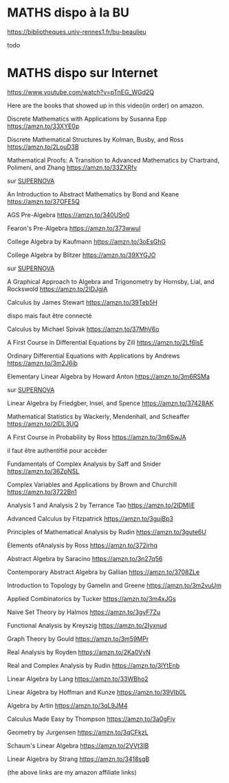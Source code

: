 # MATHS dispo à la BU

https://bibliotheques.univ-rennes1.fr/bu-beaulieu

todo

# MATHS dispo sur Internet

https://www.youtube.com/watch?v=pTnEG_WGd2Q

Here are the books that showed up in this video(in order) on amazon.

Discrete Mathematics with Applications by Susanna Epp
https://amzn.to/33XYE0p

Discrete Mathematical Structures by Kolman, Busby, and Ross
https://amzn.to/2LouD3B

Mathematical Proofs: A Transition to Advanced Mathematics by Chartrand, Polimeni, and Zhang
https://amzn.to/33ZXRfv 

sur [SUPERNOVA](https://passerelle.univ-rennes1.fr/login?url=https://search.ebscohost.com/login.aspx?direct=true&db=edsoai&AN=edsoai.on1077286525&lang=fr&site=eds-live)

An Introduction to Abstract Mathematics by Bond and Keane
https://amzn.to/37OFE5Q

AGS Pre-Algebra
https://amzn.to/340USn0

Fearon's Pre-Algebra
https://amzn.to/373wwuI

College Algebra by Kaufmann
https://amzn.to/3oEsGhG

College Algebra by Blitzer
https://amzn.to/39XYGJO 

sur [SUPERNOVA](https://passerelle.univ-rennes1.fr/login?url=https://search.ebscohost.com/login.aspx?direct=true&db=edsoai&AN=edsoai.on1077286435&lang=fr&site=eds-live)

A Graphical Approach to Algebra and Trigonometry by Hornsby, Lial, and Rockswold
https://amzn.to/2IDJgiA

Calculus by James Stewart
https://amzn.to/39Teb5H

dispo mais faut être connecté

Calculus by Michael Spivak
https://amzn.to/37MhV6o

A First Course in Differential Equations by Zill
https://amzn.to/2Lf6lsE

Ordinary Differential Equations with Applications by Andrews
https://amzn.to/3m2J6ib

Elementary Linear Algebra by Howard Anton
https://amzn.to/3m6RSMa

sur [SUPERNOVA](https://passerelle.univ-rennes1.fr/login?url=https://search.ebscohost.com/login.aspx?direct=true&db=edsoai&AN=edsoai.on1027425608&lang=fr&site=eds-live)

Linear Algebra by Friedgber, Insel, and Spence
https://amzn.to/37428AK

Mathematical Statistics by Wackerly, Mendenhall, and Scheaffer
https://amzn.to/2IDL3UQ

A First Course in Probability by Ross
https://amzn.to/3m6SwJA

il faut être authentifié pour accèder

Fundamentals of Complex Analysis by Saff and Snider
https://amzn.to/36ZpNSL

Complex Variables and Applications by Brown and Churchill
https://amzn.to/3722Bn1

Analysis 1 and Analysis 2 by Terrance Tao
https://amzn.to/2IDMliE

Advanced Calculus by Fitzpatrick
https://amzn.to/3gujBp3

Principles of Mathematical Analysis by Rudin
https://amzn.to/3gute6U

Elements ofAnalysis by Ross
https://amzn.to/372irhq

Abstract Algebra by Saracino
https://amzn.to/3n27q56

Contemporary Abstract Algebra by Gallian
https://amzn.to/3708ZLe

Introduction to Topology by Gamelin and Greene
https://amzn.to/3m2vuUm

Applied Combinatorics by Tucker
https://amzn.to/3m4xJGs

Naive Set Theory by Halmos
https://amzn.to/3gyF7Zu

Functional Analysis by Kreyszig
https://amzn.to/2Iyxnud

Graph Theory by Gould
https://amzn.to/3m59MPr

Real Analysis by Royden
https://amzn.to/2Ka0VyN

Real and Complex Analysis by Rudin
https://amzn.to/3lYtEnb

Linear Algebra by Lang
https://amzn.to/33WBho2

Linear Algebra by Hoffman and Kunze
https://amzn.to/39VIb0L

Algebra by Artin
https://amzn.to/3qL9JM4

Calculus Made Easy by Thompson
https://amzn.to/3a0gFiy

Geometry by Jurgensen
https://amzn.to/3qCFkzL

Schaum's Linear Algebra
https://amzn.to/2VVt3IB

Linear Algebra by Strang
https://amzn.to/3418sqB

(the above links are my amazon affiliate links)
